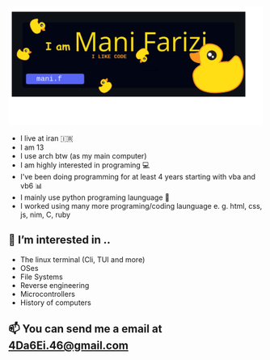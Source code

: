 ![Banner](./assets/banner2.png)
* I live at iran :iran:
* I am 13
* I use arch btw (as my main computer)
* I am highly interested in programing 💻
* I've been doing programming for at least 4 years starting with vba and vb6 📊
* I mainly use python programing launguage 🐍
* I worked using many more programing/coding launguage e. g. html, css, js, nim, C, ruby
## 👀 I’m interested in ..
* The linux terminal (Cli, TUI and more)
* OSes
* File Systems
* Reverse engineering
* Microcontrollers
* History of computers
## 📫 You can send me a email at 4Da6Ei.46@gmail.com 
